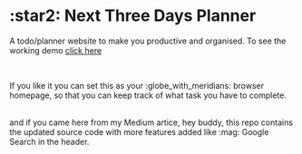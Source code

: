 
<h1> :star2: Next Three Days Planner</h1>

<p>A todo/planner website to make you productive and organised. 
To see the working demo <a href="https://mohit0101.github.io/next-3-days-plan-browser-homepage/">click here</a></p>

<br />

<p>If you like it you can set this as your :globe_with_meridians: browser homepage, so that you can keep track of what task you have to complete.</p>

<br />
and if you came here from my Medium artice, hey buddy, this repo contains the updated source code with more features added like :mag: Google Search in the header.
<br/>
